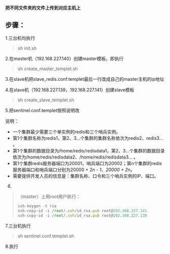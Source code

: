 #### 把不同文件夹的文件上传到对应主机上

## 步骤：

1.三台机均执行

> sh init.sh

2.在master机（192.168.227.140）创建master模板，即执行

> sh create_master_templet.sh



3.在slave机把slave_redis.conf.templet最后一行改成自己的master主机的ip地址



4.在slave机（192.168.227.139，192.168.227.141）创建slave模板

> sh create_slave_templet.sh

5.把sentinel.conf.templet按照说明改



说明：

- 一个集群最少需要三个单实例的redis和三个哨兵实例。
- 第1个集群名称为redis1，第2、3...个集群的集群名称依次为redis2、redis3... 。
- 第1个集群的数据目录为/home/redis/redisdata1，第2、3...个集群的数据目录依次为/home/redis/redisdata2、/home/redis/redisdata3... 。
- 第1个集群redis服务器端口为20001，哨兵端口为20002；第n个集群的redis服务器端口和哨兵端口分别为20000 + 2*n - 1、20000 + 2*n。
- 需要提供开发人员的信息是：集群名称、口令和三个哨兵实例的IP、端口。





6.

> （master）上用root用户执行：
>
> ```javascript
> ssh-keygen -t rsa
> ssh-copy-id -i /root/.ssh/id_rsa.pub root@192.168.227.141
> ssh-copy-id -i /root/.ssh/id_rsa.pub root@192.168.227.139
> ```



7.三台机执行

> sh  sentinel.conf.templet.sh



8.执行

